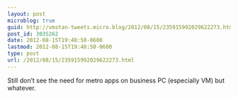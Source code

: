 ```yaml
---
layout: post
microblog: true
guid: http://vmstan-tweets.micro.blog/2012/08/15/235915992029622273.html
post_id: 3035262
date: 2012-08-15T19:48:50-0600
lastmod: 2012-08-15T19:48:50-0600
type: post
url: /2012/08/15/235915992029622273.html
---
```

Still don’t see the need for metro apps on business PC (especially VM) but whatever.
